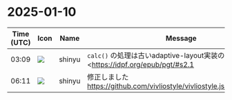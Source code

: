 # 2025-01-10

|Time (UTC)|Icon|Name|Message|
|---|---|---|---|
|03:09|![](https://avatars.slack-edge.com/2018-04-27/354445776386_e258f5ed5ba887b08668_72.jpg)|shinyu|`calc()` の処理は古いadaptive-layout実装の <https://idpf.org/epub/pgt/#s2.1|-epubx-expr()> に置き換えていて、その計算結果は長さはpx単位の数値 number になるのでpx単位を付けるということをしてます。長さの単位が含まれていないならそうしないように修正します。|
|06:11|![](https://avatars.slack-edge.com/2018-04-27/354445776386_e258f5ed5ba887b08668_72.jpg)|shinyu|修正しました<br><https://github.com/vivliostyle/vivliostyle.js/pull/1443/files>|
